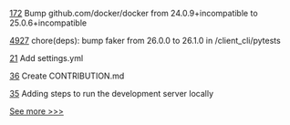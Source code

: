 
[172](https://github.com/hyperledger-labs/microfab/pull/172) Bump github.com/docker/docker from 24.0.9+incompatible to 25.0.6+incompatible

[4927](https://github.com/hyperledger/iroha/pull/4927) chore(deps): bump faker from 26.0.0 to 26.1.0 in /client_cli/pytests

[21](https://github.com/hyperledger-labs/splice/pull/21) Add settings.yml

[36](https://github.com/hyperledger-labs/aifaq/pull/36) Create CONTRIBUTION.md

[35](https://github.com/hyperledger-labs/aifaq/pull/35) Adding steps to run the development server locally


[See more >>>](https://start-here.hyperledger.org/pull-requests)
